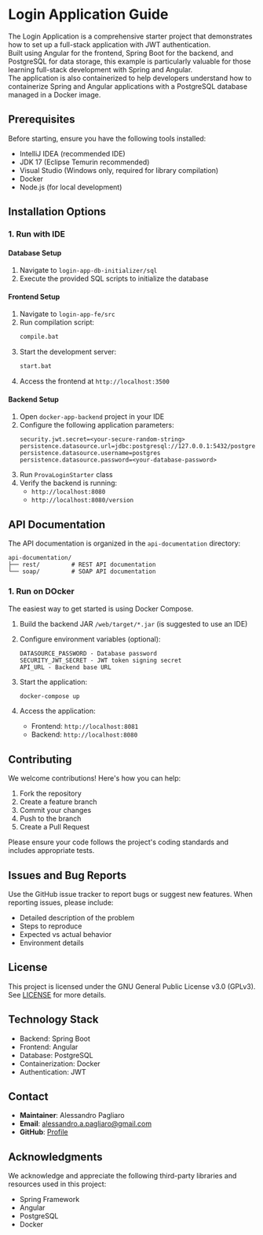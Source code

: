 # Login Application Guide

The Login Application is a comprehensive starter project that demonstrates how to set up a full-stack application with JWT authentication.  
Built using Angular for the frontend, Spring Boot for the backend, and PostgreSQL for data storage, this example is particularly valuable for those learning full-stack development with Spring and Angular.  
The application is also containerized to help developers understand how to containerize Spring and Angular applications with a PostgreSQL database managed in a Docker image.

## Prerequisites

Before starting, ensure you have the following tools installed:

- IntelliJ IDEA (recommended IDE)
- JDK 17 (Eclipse Temurin recommended)
- Visual Studio (Windows only, required for library compilation)
- Docker
- Node.js (for local development)

## Installation Options

### 1. Run with IDE

#### Database Setup
1. Navigate to `login-app-db-initializer/sql`
2. Execute the provided SQL scripts to initialize the database

#### Frontend Setup
1. Navigate to `login-app-fe/src`
2. Run compilation script:
   ```bash
   compile.bat
   ```
3. Start the development server:
   ```bash
   start.bat
   ```
4. Access the frontend at `http://localhost:3500`

#### Backend Setup
1. Open `docker-app-backend` project in your IDE
2. Configure the following application parameters:
   ```properties
   security.jwt.secret=<your-secure-random-string>
   persistence.datasource.url=jdbc:postgresql://127.0.0.1:5432/postgres
   persistence.datasource.username=postgres
   persistence.datasource.password=<your-database-password>
   ```
3. Run `ProvaLoginStarter` class
4. Verify the backend is running:
   - `http://localhost:8080`
   - `http://localhost:8080/version`

## API Documentation

The API documentation is organized in the `api-documentation` directory:

```
api-documentation/
├── rest/         # REST API documentation
└── soap/         # SOAP API documentation
```

### 1. Run on DOcker

The easiest way to get started is using Docker Compose.

1. Build the backend JAR `/web/target/*.jar` (is suggested to use an IDE)

2. Configure environment variables (optional):
   ```
   DATASOURCE_PASSWORD - Database password
   SECURITY_JWT_SECRET - JWT token signing secret
   API_URL - Backend base URL
   ```

3. Start the application:
   ```bash
   docker-compose up
   ```

4. Access the application:
   - Frontend: `http://localhost:8081`
   - Backend: `http://localhost:8080`
   
## Contributing

We welcome contributions! Here's how you can help:

1. Fork the repository
2. Create a feature branch
3. Commit your changes
4. Push to the branch
5. Create a Pull Request

Please ensure your code follows the project's coding standards and includes appropriate tests.

## Issues and Bug Reports

Use the GitHub issue tracker to report bugs or suggest new features. When reporting issues, please include:

- Detailed description of the problem
- Steps to reproduce
- Expected vs actual behavior
- Environment details

## License

This project is licensed under the GNU General Public License v3.0 (GPLv3). See [LICENSE](LICENSE) for more details.

## Technology Stack

- Backend: Spring Boot
- Frontend: Angular
- Database: PostgreSQL
- Containerization: Docker
- Authentication: JWT

## Contact

- **Maintainer**: Alessandro Pagliaro
- **Email**: alessandro.a.pagliaro@gmail.com
- **GitHub**: [Profile](https://github.com/paaxel)

## Acknowledgments

We acknowledge and appreciate the following third-party libraries and resources used in this project:

- Spring Framework
- Angular
- PostgreSQL
- Docker